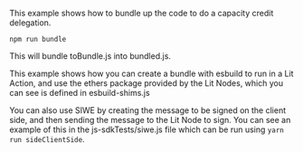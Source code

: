 This example shows how to bundle up the code to do a capacity credit delegation.

```
npm run bundle
```

This will bundle toBundle.js into bundled.js.

This example shows how you can create a bundle with esbuild to run in a Lit Action, and use the ethers package provided by the Lit Nodes, which you can see is defined in esbuild-shims.js

You can also use SIWE by creating the message to be signed on the client side, and then sending the message to the Lit Node to sign. You can see an example of this in the js-sdkTests/siwe.js file which can be run using `yarn run sideClientSide`.
